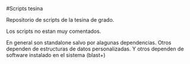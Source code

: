 #Scripts tesina


Repositorio de scripts de la tesina de grado.

Los scripts no estan muy comentados.

En general son standalone salvo por alagunas dependencias.
Otros dependen de estructuras de datos personalizadas.
Y otros dependen de software instalado en el sistema (blast+)
